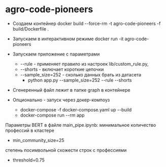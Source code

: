 # agro-code-pioneers

- Создаем контейнер
docker build --force-rm -t agro-code-pioneers -f build/Dockerfile .

- Запускаем в интерактивном режиме
docker run -it agro-code-pioneers

- Запускаем приложение с параметрами
  - --rule - применяет правило из настроек lib/custom_rule.py, 
  - --shorts - включает короткие цепочки
  - --sample_size=252 - сколько данных брать из датасета
    - python app.py --sample_size=252 --rule --shorts

- Сгенеренный файл лежит в папке graph в контейнере

- Опционально - запуск через докер-компоуз
  - docker-compose -f docker-compose.yaml up --build
  - docker-compose run --rm app


Параметры BERT в файле main_pipe.ipynb:
минимальное количество профессий в кластере
- min_community_size=25

степень посимвольной схожести строк с профессиями
- threshold=0.75